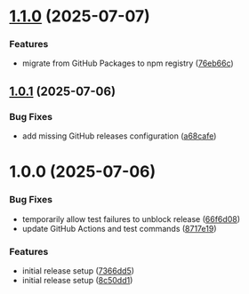 # [1.1.0](https://github.com/actabl-pdesign/bellhop-ui/compare/v1.0.1...v1.1.0) (2025-07-07)


### Features

* migrate from GitHub Packages to npm registry ([76eb66c](https://github.com/actabl-pdesign/bellhop-ui/commit/76eb66c847911cbd31b5708040294abc5c9c5dee))

## [1.0.1](https://github.com/actabl-pdesign/bellhop-ui/compare/v1.0.0...v1.0.1) (2025-07-06)


### Bug Fixes

* add missing GitHub releases configuration ([a68cafe](https://github.com/actabl-pdesign/bellhop-ui/commit/a68cafe4cd4566962f9316ff8fae1a46cedd8c26))

# 1.0.0 (2025-07-06)


### Bug Fixes

* temporarily allow test failures to unblock release ([66f6d08](https://github.com/actabl-pdesign/bellhop-ui/commit/66f6d08d2f554fde6b00d35efaf11543f787a663))
* update GitHub Actions and test commands ([8717e19](https://github.com/actabl-pdesign/bellhop-ui/commit/8717e19c589f318cb04419bd56897f96cd6ad7d1))


### Features

* initial release setup ([7366dd5](https://github.com/actabl-pdesign/bellhop-ui/commit/7366dd5d992c593f6281386a46c8a7d8d1e12d76))
* initial release setup ([8c50dd1](https://github.com/actabl-pdesign/bellhop-ui/commit/8c50dd156c9f3988f74bf06b246a8096b360ef4a))

